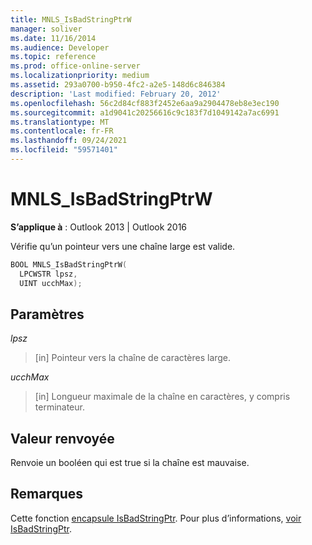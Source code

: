 ```yaml
---
title: MNLS_IsBadStringPtrW
manager: soliver
ms.date: 11/16/2014
ms.audience: Developer
ms.topic: reference
ms.prod: office-online-server
ms.localizationpriority: medium
ms.assetid: 293a0700-b950-4fc2-a2e5-148d6c846384
description: 'Last modified: February 20, 2012'
ms.openlocfilehash: 56c2d84cf883f2452e6aa9a2904478eb8e3ec190
ms.sourcegitcommit: a1d9041c20256616c9c183f7d1049142a7ac6991
ms.translationtype: MT
ms.contentlocale: fr-FR
ms.lasthandoff: 09/24/2021
ms.locfileid: "59571401"
---
```

# <a name="mnls_isbadstringptrw"></a>MNLS_IsBadStringPtrW

  
  
**S’applique à** : Outlook 2013 | Outlook 2016 
  
Vérifie qu’un pointeur vers une chaîne large est valide.
  
```cpp
BOOL MNLS_IsBadStringPtrW(
  LPCWSTR lpsz,
  UINT ucchMax);
```

## <a name="parameters"></a>Paramètres

 _lpsz_
  
> [in] Pointeur vers la chaîne de caractères large.
    
 _ucchMax_
  
> [in] Longueur maximale de la chaîne en caractères, y compris terminateur.
    
## <a name="return-value"></a>Valeur renvoyée

Renvoie un booléen qui est true si la chaîne est mauvaise.
  
## <a name="remarks"></a>Remarques

Cette fonction [encapsule IsBadStringPtr](https://msdn.microsoft.com/library/aa366714%28VS.85%29.aspx). Pour plus d’informations, [voir IsBadStringPtr](https://msdn.microsoft.com/library/aa366714%28VS.85%29.aspx).
  

